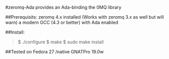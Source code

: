 #zeromq-Ada
 provides an Ada-binding the 0MQ library

##Prerequisits:
   zeromq 4.x installed (Works with zeromq 3.x as well but will warn)
   a modern GCC (4.3 or better) with Ada enabled

##Install:
   >$ ./configure
   >$ make
   >$ sudo make install

##Tested on
Fedora 27 /native
GNATPro 19.0w
